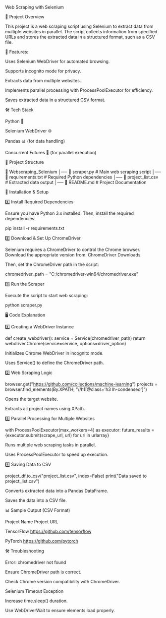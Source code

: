 Web Scraping with Selenium

📌 Project Overview

This project is a web scraping script using Selenium to extract data from multiple websites in parallel. The script collects information from specified URLs and stores the extracted data in a structured format, such as a CSV file.

🌟 Features:

Uses Selenium WebDriver for automated browsing.

Supports incognito mode for privacy.

Extracts data from multiple websites.

Implements parallel processing with ProcessPoolExecutor for efficiency.

Saves extracted data in a structured CSV format.

🛠️ Tech Stack

Python 🐍

Selenium WebDriver 🌐

Pandas 📊 (for data handling)

Concurrent Futures 🚀 (for parallel execution)

📂 Project Structure

📁 Webscraping_Selenium
│── 📄 scraper.py              # Main web scraping script
│── 📄 requirements.txt        # Required Python dependencies
│── 📄 project_list.csv        # Extracted data output
│── 📄 README.md               # Project Documentation

🚀 Installation & Setup

1️⃣ Install Required Dependencies

Ensure you have Python 3.x installed. Then, install the required dependencies:

pip install -r requirements.txt

2️⃣ Download & Set Up ChromeDriver

Selenium requires a ChromeDriver to control the Chrome browser. Download the appropriate version from:
ChromeDriver Downloads

Then, set the ChromeDriver path in the script:

chromedriver_path = "C:/chromedriver-win64/chromedriver.exe"

3️⃣ Run the Scraper

Execute the script to start web scraping:

python scraper.py

🖥️ Code Explanation

1️⃣ Creating a WebDriver Instance

def create_webdriver():
    service = Service(chromedriver_path)
    return webdriver.Chrome(service=service, options=driver_option)

Initializes Chrome WebDriver in incognito mode.

Uses Service() to define the ChromeDriver path.

2️⃣ Web Scraping Logic

browser.get("https://github.com/collections/machine-learning")
projects = browser.find_elements(By.XPATH, "//h1[@class='h3 lh-condensed']")

Opens the target website.

Extracts all project names using XPath.

3️⃣ Parallel Processing for Multiple Websites

with ProcessPoolExecutor(max_workers=4) as executor:
    future_results = {executor.submit(scrape_url, url) for url in urlarray}

Runs multiple web scraping tasks in parallel.

Uses ProcessPoolExecutor to speed up execution.

4️⃣ Saving Data to CSV

project_df.to_csv("project_list.csv", index=False)
print("Data saved to project_list.csv")

Converts extracted data into a Pandas DataFrame.

Saves the data into a CSV file.

📊 Sample Output (CSV Format)

Project Name    Project URL

TensorFlow   https://github.com/tensorflow

PyTorch   https://github.com/pytorch

🛠️ Troubleshooting

Error: chromedriver not found

Ensure ChromeDriver path is correct.

Check Chrome version compatibility with ChromeDriver.

Selenium Timeout Exception

Increase time.sleep() duration.

Use WebDriverWait to ensure elements load properly.

